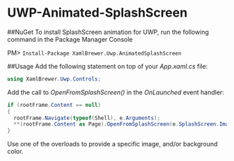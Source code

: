 # UWP-Animated-SplashScreen

##NuGet
To install SplashScreen animation for UWP, run the following command in the Package Manager Console

PM> `Install-Package XamlBrewer.Uwp.AnimatedSplashScreen`

##Usage
Add the following statement on top of your _App.xaml.cs_ file:
```cs
using XamlBrewer.Uwp.Controls;
```

Add the call to _OpenFromSplashScreen()_ in the _OnLaunched_ event handler:

```cs
if (rootFrame.Content == null)
{
  rootFrame.Navigate(typeof(Shell), e.Arguments);
  **(rootFrame.Content as Page).OpenFromSplashScreen(e.SplashScreen.ImageLocation);**  
}                
```

Use one of the overloads to provide a specific image, and/or background color.
